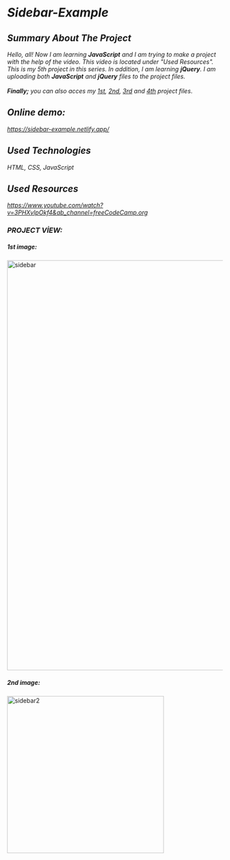 # *Sidebar-Example*

## *Summary About The Project*
*Hello, all! 
Now I am learning <b>JavaScript</b> and I am trying to make a project with the help of the video. This video is located under "Used Resources".
This is my 5th project in this series.  In addition, I am learning <b>jQuery</b>. I am uploading both <b>JavaScript</b> and <b>jQuery</b> files to the project files.*<br><br>
*<b>Finally;</b>
you can also acces my [1st](https://github.com/svvlcrkt/Simple-Color-Flipper), [2nd](https://github.com/svvlcrkt/Counter-Example), [3rd](https://github.com/svvlcrkt/Reviews-Example) and [4th](https://github.com/svvlcrkt/Responsive-Navbar-Example) project files*.

## *Online demo:*
*https://sidebar-example.netlify.app/*

## *Used Technologies*
*HTML, CSS, JavaScript*

## *Used Resources*
*https://www.youtube.com/watch?v=3PHXvlpOkf4&ab_channel=freeCodeCamp.org*

### *PROJECT VİEW:*

##### *1st image:* 
<img width="955" alt="sidebar" src="https://user-images.githubusercontent.com/63058707/132142743-2bea2673-3df0-43b4-9043-2bd1ee300263.png">

##### *2nd image:*
<img width="366" alt="sidebar2" src="https://user-images.githubusercontent.com/63058707/132142723-1ba04bad-9827-4d93-bfed-c1b57f89e904.png">

